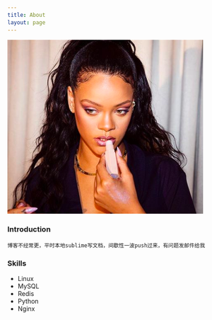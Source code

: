 ```yaml
---
title: About
layout: page
---
```

<!-- ![Profile Image]({{ site.url }}/{{ site.picture }}) -->
<p><img src="/assets/images/profile_about.jpg" alt="Profile About Image"></p>


### Introduction
	博客不经常更，平时本地sublime写文档，间歇性一波push过来，有问题发邮件给我



### Skills
- Linux
- MySQL
- Redis
- Python
- Nginx
